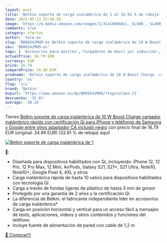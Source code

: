 ```yaml
---
layout: post
title: 'Belkin soporte de carga inalámbrica de 1 al 32.81 % de rebaja'
date: 2021-05-13 22:56:59
image: 'https://m.media-amazon.com/images/I/31xCVK0GdLL._SL500_._SL400_.jpg'
comments: true
category: ofertas
author: 'tole.es'
slug: 'B086542MH9-es Belkin soporte de carga inalámbrica de 10 W Boost Charge...'
sku: 'B086542MH9-es'
tags: [ 'Accesorios para móviles','Cargadores de móvil por inducción','Cargadores para móviles','Comunicación móvil y accesorios','Electrónica','belkin','iphone', ]
actualPrice: 16.79 EUR
currency: EUR
price: 16.79
comparePrice: 24.99 EUR
prodname: 'Belkin soporte de carga inalámbrica de 10 W Boost Charge  cargador inalámbrico rápido con certificación Qi para iPhone y teléfonos de Samsung y Google entre otros  adaptador CA incluido   negro'
country: 'es'
flag: '🇪🇸'
brand: 'Belkin'
buyurl: 'https://www.amazon.es/dp/B086542MH9/?tag=tolees-21'
descuento: '32.81'
average: '20.24'
---
```


Tienes [Belkin soporte de carga inalámbrica de 10 W Boost Charge  cargador inalámbrico rápido con certificación Qi para iPhone y teléfonos de Samsung y Google entre otros  adaptador CA incluido   negro](https://www.amazon.es/dp/B086542MH9/?tag=tolees-21) con precio final de  16.79 EUR (original: 24.99 EUR) (32.81 %  de rebaja) aqui!

[![Belkin soporte de carga inalámbrica de 1](https://m.media-amazon.com/images/I/31xCVK0GdLL._SL500_._SL400_.jpg)](https://www.amazon.es/dp/B086542MH9/?tag=tolees-21)

🔎:

- Diseñada para dispositivos habilitados con Qi, incluyendo: iPhone 12, 12 Pro, 12 Pro Max, 12 Mini, AirPods, Galaxy S21, S21+, S21 Ultra, Note10, Note10+, Google Pixel 4, 4XL y otros
- Carga inalámbrica rápida de hasta 10 vatios para dispositivos habilitados con tecnología Qi
- Carga a través de fundas ligeras de plástico de hasta 3 mm de grosor
- Protegido por una garantía de 2 años y la certificación Qi
- La diferencia de Belkin: el fabricante independiente líder en accesorios de carga inalámbrica*
- Carga en posición horizontal y vertical para un acceso fácil a mensajes de texto, aplicaciones, vídeos y otros contenidos y funciones del teléfono
- Incluye fuente de alimentación de pared con cable de 1,2 m

[🛒 Comprar!!!](https://www.amazon.es/dp/B086542MH9/?tag=tolees-21)
